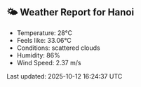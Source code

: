 <!-- WEATHER-START -->
## 🌤 Weather Report for Hanoi

- Temperature: 28°C
- Feels like: 33.06°C
- Conditions: scattered clouds
- Humidity: 86%
- Wind Speed: 2.37 m/s

Last updated: 2025-10-12 16:24:37 UTC
<!-- WEATHER-END -->
